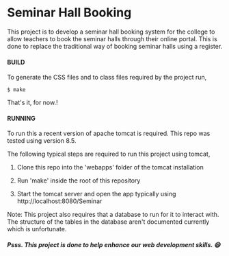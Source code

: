 ﻿Seminar Hall Booking
====================

This project is to develop a seminar hall booking system for the college to
allow teachers to book the seminar halls through their online portal. This
is done to replace the traditional way of booking seminar halls using a
register.


#### BUILD

To generate the CSS files and to class files required by the project run,

    $ make

That's it, for now.!

#### RUNNING

To run this a recent version of apache tomcat is required. This repo
was tested using version 8.5.


The following typical steps are required to run this project using tomcat,

1. Clone this repo into the 'webapps' folder of the tomcat installation

1. Run 'make' inside the root of this repository

1. Start the tomcat server and open the app typically using
   http://localhost:8080/Seminar

Note: This project also requires that a database to run for it to interact with.
The structure of the tables in the database aren't documented currently which is
unfortunate.


##### Psss. This project is done to help enhance our web development skills. :smile:
